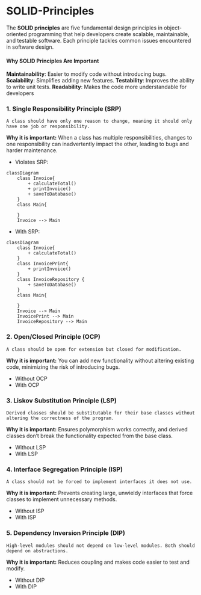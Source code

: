 # SOLID-Principles
The **SOLID principles** are five fundamental design principles in object-oriented programming that help developers create scalable, maintainable, and testable software. Each principle tackles common issues encountered in software design.

#### Why SOLID Principles Are Important
**Maintainability**: Easier to modify code without introducing bugs.
**Scalability**: Simplifies adding new features.
**Testability**: Improves the ability to write unit tests.
**Readability**: Makes the code more understandable for developers

### 1. Single Responsibility Principle (SRP)
`A class should have only one reason to change, meaning it should only have one job or responsibility.`

**Why it is important:**
When a class has multiple responsibilities, changes to one responsibility can inadvertently impact the other, leading to bugs and harder maintenance.

- Violates SRP: 
```mermaid
classDiagram
    class Invoice{
        + calculateTotal()
        + printInvoice()
        + saveToDatabase()
    }
    class Main{
        
    }
    Invoice --> Main
```
- With SRP:
```mermaid
classDiagram
    class Invoice{
        + calculateTotal()
    }
    class InvoicePrint{
        + printInvoice()
    }
    class InvoiceRepository {
        + saveToDatabase()
    }
    class Main{
        
    }
    Invoice --> Main
    InvoicePrint --> Main
    InvoiceRepository --> Main
```   

### 2. Open/Closed Principle (OCP)
`A class should be open for extension but closed for modification.`

**Why it is important:**
You can add new functionality without altering existing code, minimizing the risk of introducing bugs.

- Without OCP
- With OCP

### 3. Liskov Substitution Principle (LSP)
`Derived classes should be substitutable for their base classes without altering the correctness of the program.`

**Why it is important:**
Ensures polymorphism works correctly, and derived classes don’t break the functionality expected from the base class.

- Without LSP
- With LSP
  
### 4. Interface Segregation Principle (ISP)
`A class should not be forced to implement interfaces it does not use.`

**Why it is important:**
Prevents creating large, unwieldy interfaces that force classes to implement unnecessary methods.

- Without ISP
- With ISP

### 5. Dependency Inversion Principle (DIP)
`High-level modules should not depend on low-level modules. Both should depend on abstractions.`

**Why it is important:**
Reduces coupling and makes code easier to test and modify.

- Without DIP
- With DIP